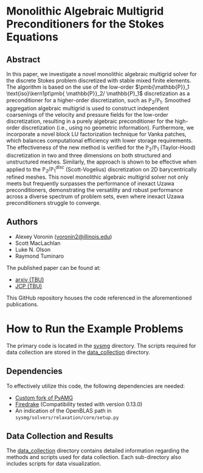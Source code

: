 # Monolithic Algebraic Multigrid Preconditioners for the Stokes Equations

## Abstract
In this paper, we investigate a novel monolithic algebraic multigrid solver for
the discrete Stokes problem discretized with stable mixed finite elements. The
algorithm is based on the use of the low-order $\pmb{\mathbb{P}}_1 \text{iso}\kern1pt\pmb{ \mathbb{P}}_2/ \mathbb{P}_1$
discretization as
a preconditioner for a higher-order discretization, such as $\pmb{\mathbb{P}}_2/\mathbb{P}_1$.
Smoothed aggregation algebraic multigrid is used to construct independent
coarsenings of the velocity and pressure fields for the low-order
    discretization, resulting in a purely algebraic
preconditioner for the high-order discretization (i.e., using no geometric information).
Furthermore, we incorporate a novel block LU factorization technique for Vanka patches,
which balances computational efficiency with lower storage requirements.
The effectiveness of the
new method is verified for the $\pmb{\mathbb{P}}_2/\mathbb{P}_1$ (Taylor-Hood) discretization in two
and three dimensions on both structured and unstructured meshes.
Similarly, the approach is shown to be effective when applied to
the $\pmb{\mathbb{P}}_2/\mathbb{P}_1^{disc}$ (Scott-Vogelius) discretization on 2D
barycentrically refined meshes.
This novel monolithic algebraic multigrid solver not only meets but frequently surpasses the performance 
of inexact Uzawa preconditioners, demonstrating the versatility and robust performance across a diverse 
spectrum of problem sets, even where inexact Uzawa preconditioners struggle to converge.

## Authors
- Alexey Voronin (voronin2@illinois.edu)
- Scott MacLachlan
- Luke N. Olson
- Raymond Tuminaro

The published paper can be found at:
- [arxiv (TBU)](https://arxiv.org/abs/2306.06795)
- [JCP (TBU)]()

This GitHub repository houses the code referenced in the aforementioned publications.

# How to Run the Example Problems

The primary code is located in the [sysmg](./sysmg/) directory. The scripts required for data collection are stored in the [data\_collection](./data_collection/) directory.

## Dependencies

To effectively utilize this code, the following dependencies are needed:
- [Custom fork of PyAMG](https://github.com/Alexey-Voronin/pyamg-1/tree/e96af2b77a3baaf91ffb7ab4be43892c67ef39c0)
- [Firedrake](https://www.firedrakeproject.org/) (Compatibility tested with version 0.13.0)
- An indication of the OpenBLAS path in `sysmg/solvers/relaxation/core/setup.py`

## Data Collection and Results

The [data\_collection](./data_collection/) directory contains detailed information regarding the methods and scripts used for data collection. Each sub-directory also includes scripts for data visualization.





